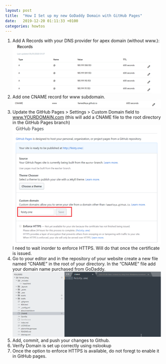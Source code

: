 ```yaml
---
layout: post
title:  "How I Set up my new GoDaddy Domain with GitHub Pages"
date:   2019-12-20 01:11:33 +0100
categories: howtos
---
```


1. Add A Records with your DNS provider for apex domain (without www.):
![Asset 1](/assets/images/2020_01_05_01_16_28_Domain_Manager.png)
2. Add one CNAME record for www subdomain.
![Asset 2](/assets/images/2020_01_05_01_20_26_Domain_Manager.png)
3. Update the GitHub Pages > Settings > Custom Domain field to www.YOURDOMAIN.com (this will add a CNAME file to the root directory in the GitHub Pages branch)
![Asset 3](/assets/images/2020_01_05_01_23_01_Options.png)
I need to wait inorder to enforce HTTPS. Will do that once the certificate is issued. 
4. Go to your editor and in the repository of your website create a new file named “CNAME” in the root of your directory. In the “CNAME” file add your domain name purchased from GoDaddy.
![Asset 4](/assets/images/2020_01_05_01_28_50_CNAME_famed_blog_Sublime_Tex.png)
5. Add, commit, and push your changes to Github.
6. Verify Domain is set up correctly using nslookup
7. Once the option to enforce HTTPS is available, do not foregt to enable it in GitHub pages. 